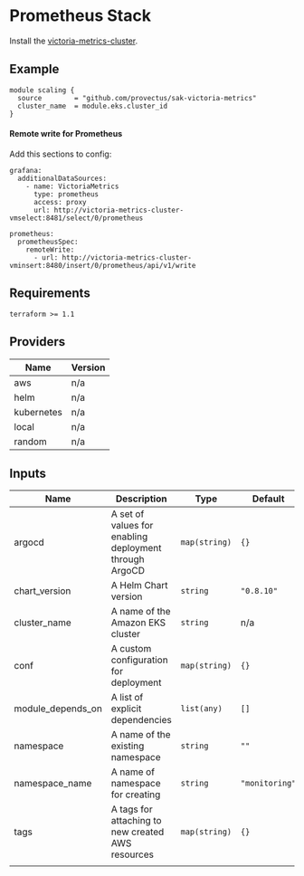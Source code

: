 # Prometheus Stack
Install the [victoria-metrics-cluster](https://github.com/VictoriaMetrics/helm-charts/tree/master/charts/victoria-metrics-cluster).

## Example
``` hcl
module scaling {
  source        = "github.com/provectus/sak-victoria-metrics"
  cluster_name  = module.eks.cluster_id
}
```

#### Remote write for Prometheus

Add this sections to config:

```
grafana:
  additionalDataSources:
    - name: VictoriaMetrics
      type: prometheus
      access: proxy
      url: http://victoria-metrics-cluster-vmselect:8481/select/0/prometheus

prometheus:
  prometheusSpec:
    remoteWrite:
      - url: http://victoria-metrics-cluster-vminsert:8480/insert/0/prometheus/api/v1/write
```

## Requirements

```
terraform >= 1.1
 ```

## Providers

| Name | Version |
|------|---------|
| aws | n/a |
| helm | n/a |
| kubernetes | n/a |
| local | n/a |
| random | n/a |

## Inputs

| Name | Description | Type | Default | Required |
|------|-------------|------|---------|:-----:|
| argocd | A set of values for enabling deployment through ArgoCD | `map(string)` | `{}` | no |
| chart\_version | A Helm Chart version | `string` | `"0.8.10"` | no |
| cluster\_name | A name of the Amazon EKS cluster | `string` | n/a | yes |
| conf | A custom configuration for deployment | `map(string)` | `{}` | no |
| module\_depends\_on | A list of explicit dependencies | `list(any)` | `[]` | no |
| namespace | A name of the existing namespace | `string` | `""` | no |
| namespace\_name | A name of namespace for creating | `string` | `"monitoring"` | no |
| tags | A tags for attaching to new created AWS resources | `map(string)` | `{}` | no |
||||||
